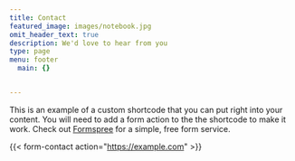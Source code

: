 ```yaml
---
title: Contact
featured_image: images/notebook.jpg
omit_header_text: true
description: We'd love to hear from you
type: page
menu: footer
  main: {}


---
```

This is an example of a custom shortcode that you can put right into your content. You will need to add a form action to the the shortcode to make it work. Check out [Formspree](https://formspree.io/) for a simple, free form service. 

{{< form-contact action="https://example.com"  >}}
